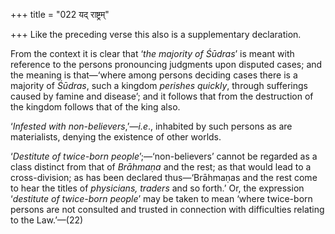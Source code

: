 +++
title = "022 यद् राष्ट्रम्"

+++
Like the preceding verse this also is a supplementary declaration.

From the context it is clear that ‘*the majority of Śūdras*’ is meant
with reference to the persons pronouncing judgments upon disputed cases;
and the meaning is that—‘where among persons deciding cases there is a
majority of *Śūdras*, such a kingdom *perishes quickly*, through
sufferings caused by famine and disease’; and it follows that from the
destruction of the kingdom follows that of the king also.

‘*Infested with non-believers*,’—*i.e*., inhabited by such persons as
are materialists, denying the existence of other worlds.

‘*Destitute of twice-born people*’;—‘non-believers’ cannot be regarded
as a class distinct from that of *Brāhmaṇa* and the rest; as that would
lead to a cross-division; as has been declared thus—‘Brāhmaṇas and the
rest come to hear the titles of *physicians, traders* and so forth.’ Or,
the expression ‘*destitute of twice-born people*’ may be taken to mean
‘where twice-born persons are not consulted and trusted in connection
with difficulties relating to the Law.’—(22)


